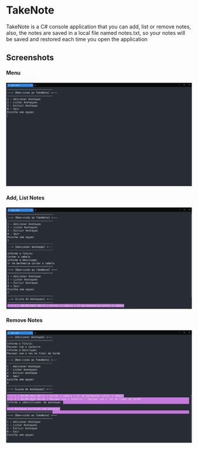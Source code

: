 # TakeNote
TakeNote is a C# console application that you can add, list or remove notes, also, the notes are saved in a local file named notes.txt, so your notes will be saved and restored each time you open the application

## Screenshots

#### Menu
![TakeNoteApp01](/screenshots/takenote-01.jpg)

#### Add, List Notes
![TakeNoteApp02](/screenshots/takenote-02.jpg)

#### Remove Notes 
![TakeNoteApp03](/screenshots/takenote-03.jpg)